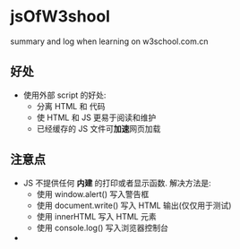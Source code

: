 # jsOfW3shool
summary and log when learning on w3school.com.cn



## 好处

- 使用外部 script 的好处:
  - 分离 HTML 和 代码
  - 使 HTML 和 JS 更易于阅读和维护
  - 已经缓存的 JS 文件可**加速**网页加载



## 注意点

- JS 不提供任何 **内建** 的打印或者显示函数. 解决方法是:
  - 使用 window.alert() 写入警告框
  - 使用 document.write() 写入 HTML 输出(仅仅用于测试)
  - 使用 innerHTML 写入 HTML 元素
  - 使用 console.log() 写入浏览器控制台
- 